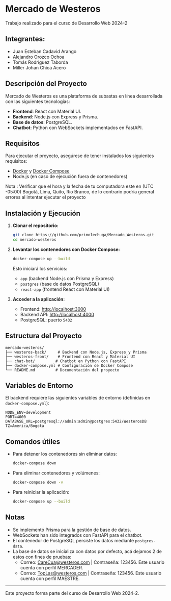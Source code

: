 # Mercado de Westeros

Trabajo realizado para el curso de Desarrollo Web 2024-2

## Integrantes:

- Juan Esteban Cadavid Arango
- Alejandro Orozco Ochoa
- Tomás Rodríguez Taborda
- Miller Johan Chica Acero

## Descripción del Proyecto

Mercado de Westeros es una plataforma de subastas en línea desarrollada con las siguientes tecnologías:

- **Frontend**: React con Material UI.
- **Backend**: Node.js con Express y Prisma.
- **Base de datos**: PostgreSQL.
- **Chatbot**: Python con WebSockets implementados en FastAPI.

## Requisitos

Para ejecutar el proyecto, asegúrese de tener instalados los siguientes requisitos:

- [Docker](https://www.docker.com/) y [Docker Compose](https://docs.docker.com/compose/)
- Node.js (en caso de ejecución fuera de contenedores)

Nota : Verificar que el hora y la fecha de tu computadora este en (UTC -05:00) Bogotá, Lima, Quito, Rio Branco, de lo contrario podria general errores al intentar ejecutar el proyecto

## Instalación y Ejecución

1. **Clonar el repositorio:**

   ```sh
   git clone https://github.com/primolechuga/Mercado_Westeros.git
   cd mercado-westeros
   ```
2. **Levantar los contenedores con Docker Compose:**

   ```sh
   docker-compose up --build
   ```

   Esto iniciará los servicios:

   - `app` (backend Node.js con Prisma y Express)
   - `postgres` (base de datos PostgreSQL)
   - `react-app` (frontend React con Material UI)
3. **Acceder a la aplicación:**

   - Frontend: [http://localhost:3000](http://localhost:3000)
   - Backend API: [http://localhost:4000](http://localhost:4000)
   - PostgreSQL: puerto `5432`

## Estructura del Proyecto

```
mercado-westeros/
├── westeros-back/     # Backend con Node.js, Express y Prisma
├── westeros-front/    # Frontend con React y Material UI
├── chat-bot/         # Chatbot en Python con FastAPI
├── docker-compose.yml # Configuración de Docker Compose
└── README.md         # Documentación del proyecto
```

## Variables de Entorno

El backend requiere las siguientes variables de entorno (definidas en `docker-compose.yml`):

```env
NODE_ENV=development
PORT=4000
DATABASE_URL=postgresql://admin:admin@postgres:5432/WesterosDB
TZ=America/Bogota
```

## Comandos útiles

- Para detener los contenedores sin eliminar datos:
  ```sh
  docker-compose down
  ```
- Para eliminar contenedores y volúmenes:
  ```sh
  docker-compose down -v
  ```
- Para reiniciar la aplicación:
  ```sh
  docker-compose up --build
  ```

## Notas

- Se implementó Prisma para la gestión de base de datos.
- WebSockets han sido integrados con FastAPI para el chatbot.
- El contenedor de PostgreSQL persiste los datos mediante `postgres-data`.
- La base de datos se inicializa con datos por defecto, acá dejamos 2 de estos con fines de pruebas:
  - Correo: CareCua@westeros.com | Contraseña: 123456. Este usuario cuenta con perfil MERCADER.
  - Correo: TopLas@westeros.com | Contraseña: 123456. Este usuario cuenta con perfil MAESTRE.

---

Este proyecto forma parte del curso de Desarrollo Web 2024-2.
